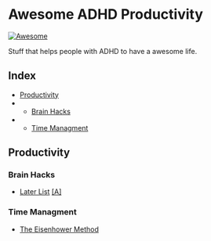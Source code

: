 # Awesome ADHD Productivity
[![Awesome](https://awesome.re/badge.svg)](https://awesome.re)

Stuff that helps people with ADHD to have a awesome life.

## Index
- [Productivity](#Productivity)
- - [Brain Hacks](#Brain_Hacks)
- - [Time Managment](#Time_Managment)


## Productivity
### Brain Hacks
- [Later List](https://nickwignall.com/distractions-list/) [\[A\]](https://web.archive.org/web/20220131235738/https://nickwignall.com/distractions-list/)

### Time Managment
- [The Eisenhower Method](https://en.wikipedia.org/wiki/Time_management#The_Eisenhower_Method)
